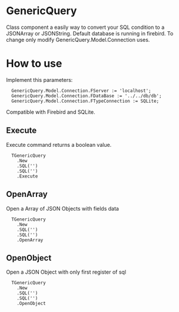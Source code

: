 # GenericQuery

Class component a easily way to convert your SQL condition to a JSONArray or JSONString.
Default database is running in firebird. To change only modify GenericQuery.Model.Connection uses.

# How to use

Implement this parameters:
```delphi
  GenericQuery.Model.Connection.FServer := 'localhost';
  GenericQuery.Model.Connection.FDataBase := '../../db/db';
  GenericQuery.Model.Connection.FTypeConnection := SQLite;
```  
  
Compatible with Firebird and SQLite.

## Execute

Execute command returns a boolean value.
```delphi
  TGenericQuery
    .New
    .SQL('')
    .SQL('')
    .Execute
```
## OpenArray

Open a Array of JSON Objects with fields data
```delphi
  TGenericQuery
    .New
    .SQL('')
    .SQL('')
    .OpenArray
```

## OpenObject

Open a JSON Object with only first register of sql
```delphi
  TGenericQuery
    .New
    .SQL('')
    .SQL('')
    .OpenObject
```
